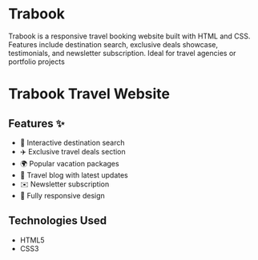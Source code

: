 # Trabook
Trabook is a responsive travel booking website built with HTML and CSS. Features include destination search, exclusive deals showcase, testimonials, and newsletter subscription. Ideal for travel agencies or portfolio projects
# Trabook Travel Website

## Features ✨
- 🏨 Interactive destination search
- ✈️ Exclusive travel deals section
- 🌍 Popular vacation packages
- 📝 Travel blog with latest updates
- ✉️ Newsletter subscription
- 📱 Fully responsive design

## Technologies Used
- HTML5
- CSS3 
